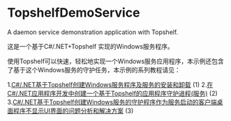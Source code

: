 # TopshelfDemoService
A daemon service demonstration application with Topshelf.

这是一个基于C#/.NET+Topshelf 实现的Windows服务程序。

使用Topshelf可以快速，轻松地实现一个Windows服务应用程序，本示例还包含了基于这个Windows服务的守护任务，本示例的系列教程请见：

1.[C#/.NET基于Topshelf创建Windows服务程序及服务的安装和卸载](https://codedefault.com/p/create-windows-service-with-topshelf-in-csharp-console-application) (1)
2.[在C#/.NET应用程序开发中创建一个基于Topshelf的应用程序守护进程(服务)](https://codedefault.com/p/create-daemon-service-with-topshelf-in-csharp-application) (2)
3.[C#/.NET基于Topshelf创建Windows服务的守护程序作为服务启动的客户端桌面程序不显示UI界面的问题分析和解决方案](https://codedefault.com/p/launch-a-gui-application-from-a-windows-service-on-windows) (3)
